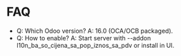 # FAQ

- Q: Which Odoo version? A: 16.0 (OCA/OCB packaged).
- Q: How to enable? A: Start server with --addon l10n_ba_so_cijena_sa_pop_iznos_sa_pdv or install in UI.
